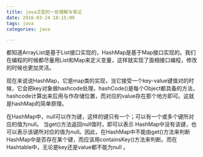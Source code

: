 ```yaml
---
title: java泛型的一些理解与笔记
date: 2016-03-24 18:15:09
tags: java
categories: java

---
```


都知道ArrayList是基于List接口实现的，HashMap是基于Map接口实现的。我们在编程的时候都尽量用List和Map来定义变量，这样就实现了面相接口编程，修改的时候也更加灵活。

现在来说说HashMap，它是map类的实现，当它接受一个key-value键值对的时候，它会把key对象做hashcode处理，hashCode()是每个Object都具备的方法，hashcode计算出来后用与作存储位置，而对应的value存在那个地方即可。这就是hashMap的简单原理。

在HashMap中，null可以作为键，这样的键只有一个；可以有一个或多个键所对应的值为null。 当get()方法返回null值时，即可以表示 HashMap中没有该键，也可以表示该键所对应的值为null。因此，在HashMap中不能由get()方法来判断HashMap中是否存在某个键，而应该用containsKey()方法来判断。而在Hashtable中，无论是key还是value都不能为null 。